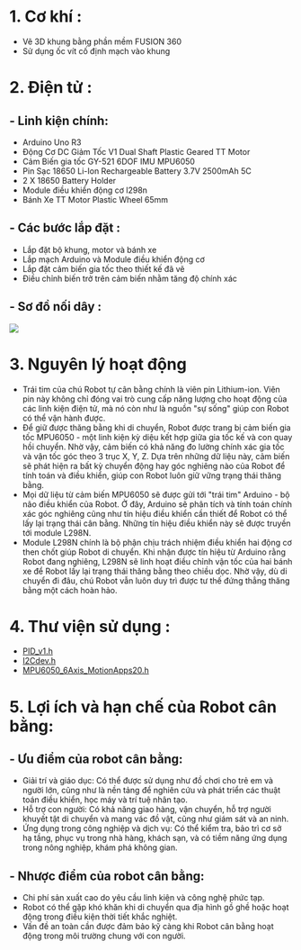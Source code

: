 
#  1. Cơ khí :                                                                                                                                                                                                                                                                                                                                                                                                                                  
-  Vẽ 3D khung bằng phần mềm FUSION 360                                                                                                                                                                                                                                                                                                                                                                                                         
-  Sử dụng ốc vít cố định mạch vào khung                                                                                                                                                                                                                                                                                                                                                                                                        
# 2. Điện tử :                                                                                                                                                                                                                                                                                                                                                                                                                                 
##   - Linh kiện chính:                                                                                                                                                                                                                                                                                                                                                                                                                           
  -   Arduino Uno R3                                                                                                                                                                                                                                                                                                                                                                                                                               
  -   Động Cơ DC Giảm Tốc V1 Dual Shaft Plastic Geared TT Motor                                                                                                                                                                                                                                                                                                                                                                                    
  -   Cảm Biến gia tốc GY-521 6DOF IMU MPU6050
  -   Pin Sạc 18650 Li-Ion Rechargeable Battery 3.7V 2500mAh 5C                                                                                                                                                                                                                                                                                                                                                                                    
  -   2 X 18650 Battery Holder                                                                                                                                                                                                                                                                                                                                                                                                                     
  -   Module điều khiển động cơ l298n                                                                                                                                                                                                                                                                                                                                                                                                              
  -   Bánh Xe TT Motor Plastic Wheel 65mm                                                                                                                                                                                                                                                                                                                                                                                                          
## -  Các bước lắp đặt :                                                                                                                                                                                                                                                                                                                                                                                                                          
  -   Lắp đặt bộ khung, motor và bánh xe                                                                                                                                                                                                                                                                                                                                                                                                       
  -   Lắp mạch Arduino và Module điều khiển động cơ                                                                                                                                                                                                                                                                                                                                                                                            
  -   Lắp đặt cảm biến gia tốc theo thiết kế đã vẽ                                                                                                                                                                                                                                                                                                                                                                                           
  -   Điều chỉnh biến trở trên cảm biến nhằm tăng độ chính xác                                                                                                                                                                                                                                                                                                                                                                                 
## -  Sơ đồ nối dây :                                                                                                                                                                                                                                                                                                                                                                                                                             
![](https://scontent.fhan2-4.fna.fbcdn.net/v/t1.15752-9/439874518_945107760620865_6261747267592226966_n.png?_nc_cat=105&ccb=1-7&_nc_sid=5f2048&_nc_ohc=2Mz2zodEO-cAb7LzYIB&_nc_ht=scontent.fhan2-4.fna&oh=03_Q7cD1QFk5oHW3apKuqSf8DKbVrkEe5kDM7L4-rbaJgbke6_2ng&oe=6656E485)                                                                                                                                                                                                                                                                                                                                                                                                                                                                                                                                                                                                                                                                                                                                                                                                                                                                                
# 3. Nguyên lý hoạt động                                                                                                                                                                                                                                                                                                                                                                                                                       

- Trái tim của chú Robot tự cân bằng chính là viên pin Lithium-ion. Viên pin này không chỉ đóng vai trò cung cấp năng lượng cho hoạt động của các linh kiện điện tử, mà nó còn như là nguồn "sự sống" giúp con Robot có thể vận hành được.                                                                                                                                                                                                                                                                                                                                                                                                                                                                                                                                                                                                                                   
-  Để giữ được thăng bằng khi di chuyển, Robot được trang bị cảm biến gia tốc MPU6050 - một linh kiện kỳ diệu kết hợp giữa gia tốc kế và con quay hồi chuyển. Nhờ vậy, cảm biến có khả năng đo lường chính xác gia tốc và vận tốc góc theo 3 trục X, Y, Z. Dựa trên những dữ liệu này, cảm biến sẽ phát hiện ra bất kỳ chuyển động hay góc nghiêng nào của Robot để tính toán và điều khiển, giúp con Robot luôn giữ vững trạng thái thăng bằng.                                                                                                                                                                                                                                                                                                                                                                                                                                             
-  Mọi dữ liệu từ cảm biến MPU6050 sẽ được gửi tới "trái tim" Arduino - bộ não điều khiển của Robot. Ở đây, Arduino sẽ phân tích và tính toán chính xác góc nghiêng cũng như tín hiệu điều khiển cần thiết để Robot có thể lấy lại trạng thái cân bằng. Những tín hiệu điều khiển này sẽ được truyền tới module L298N.                                                                                                                                                                                                                                                                                                                                                                                                                                                                                                                                                                       
-  Module L298N chính là bộ phận chịu trách nhiệm điều khiển hai động cơ then chốt giúp Robot di chuyển. Khi nhận được tín hiệu từ Arduino rằng Robot đang nghiêng, L298N sẽ linh hoạt điều chỉnh vận tốc của hai bánh xe để Robot lấy lại trạng thái thăng bằng theo chiều dọc. Nhờ vậy, dù di chuyển đi đâu, chú Robot vẫn luôn duy trì được tư thế đứng thẳng thăng bằng một cách hoàn hảo.
# 4. Thư viện sử dụng  :
-  [PID_v1.h](https://github.com/br3ttb/Arduino-PID-Library/blob/master/PID_v1.h)                          
-  [I2Cdev.h](https://github.com/jrowberg/i2cdevlib/blob/master/Arduino/I2Cdev/I2Cdev.h)
-  [MPU6050_6Axis_MotionApps20.h](https://github.com/jrowberg/i2cdevlib/blob/master/Arduino/MPU6050/MPU6050_6Axis_MotionApps20.h)


# 5. Lợi ích và hạn chế của Robot cân bằng:
##  - Ưu điểm của robot cân bằng:
 - Giải trí và giáo dục: Có thể được sử dụng như đồ chơi cho trẻ em và người lớn, cũng như là nền tảng để nghiên cứu và phát triển các thuật toán điều khiển, học máy và trí tuệ nhân tạo.
 - Hỗ trợ con người: Có khả năng giao hàng, vận chuyển, hỗ trợ người khuyết tật di chuyển và mang vác đồ vật, cũng như giám sát và an ninh.
 - Ứng dụng trong công nghiệp và dịch vụ: Có thể kiểm tra, bảo trì cơ sở hạ tầng, phục vụ trong nhà hàng, khách sạn, và có tiềm năng ứng dụng trong nông nghiệp, khám phá không gian.
## - Nhược điểm của robot cân bằng:
 - Chi phí sản xuất cao do yêu cầu linh kiện và công nghệ phức tạp.
 - Robot có thể gặp khó khăn khi di chuyển qua địa hình gồ ghề hoặc hoạt động trong điều kiện thời tiết khắc nghiệt.
 - Vấn đề an toàn cần được đảm bảo kỹ càng khi Robot cân bằng hoạt động trong môi trường chung với con người.

